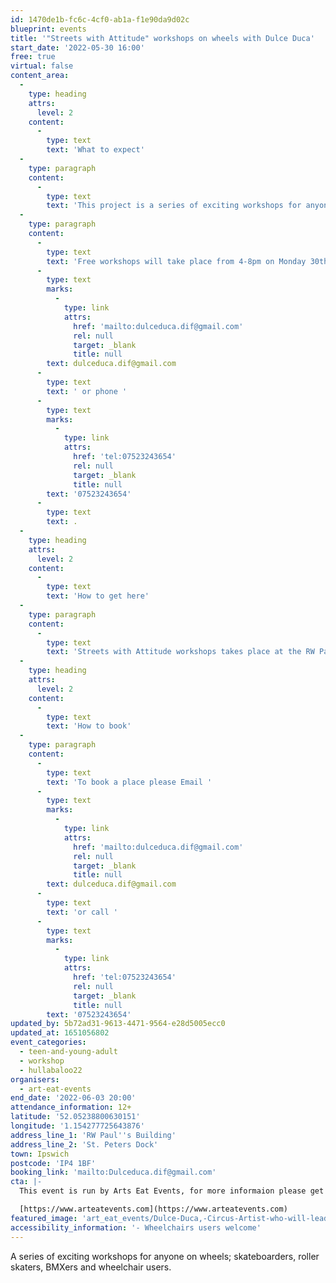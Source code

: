 ```yaml
---
id: 1470de1b-fc6c-4cf0-ab1a-f1e90da9d02c
blueprint: events
title: '"Streets with Attitude" workshops on wheels with Dulce Duca'
start_date: '2022-05-30 16:00'
free: true
virtual: false
content_area:
  -
    type: heading
    attrs:
      level: 2
    content:
      -
        type: text
        text: 'What to expect'
  -
    type: paragraph
    content:
      -
        type: text
        text: 'This project is a series of exciting workshops for anyone on wheels; skateboarders, roller skaters, BMXers and wheelchair users. This is an opportunity for creative collaboration and immersion into the possibilities of the world on wheels. This project is led by Dulce Duca an actress and circus artist for the last 17 years, originally from Portugal, she is based in Great Yarmouth, East Anglia’s original Circus Capital.'
  -
    type: paragraph
    content:
      -
        type: text
        text: 'Free workshops will take place from 4-8pm on Monday 30th of May to Friday the 3rd of June in the RW Paul''s Building on St. Peters Dock, Bridge Street, Ipswich IP4 1BF. Workshops are open to anyone willing to be creative on wheels, ages 12+. For registration and more info contact Dulce by email '
      -
        type: text
        marks:
          -
            type: link
            attrs:
              href: 'mailto:dulceduca.dif@gmail.com'
              rel: null
              target: _blank
              title: null
        text: dulceduca.dif@gmail.com
      -
        type: text
        text: ' or phone '
      -
        type: text
        marks:
          -
            type: link
            attrs:
              href: 'tel:07523243654'
              rel: null
              target: _blank
              title: null
        text: '07523243654'
      -
        type: text
        text: .
  -
    type: heading
    attrs:
      level: 2
    content:
      -
        type: text
        text: 'How to get here'
  -
    type: paragraph
    content:
      -
        type: text
        text: 'Streets with Attitude workshops takes place at the RW Paul''s Building at St Peter''s Dock. '
  -
    type: heading
    attrs:
      level: 2
    content:
      -
        type: text
        text: 'How to book'
  -
    type: paragraph
    content:
      -
        type: text
        text: 'To book a place please Email '
      -
        type: text
        marks:
          -
            type: link
            attrs:
              href: 'mailto:dulceduca.dif@gmail.com'
              rel: null
              target: _blank
              title: null
        text: dulceduca.dif@gmail.com
      -
        type: text
        text: 'or call '
      -
        type: text
        marks:
          -
            type: link
            attrs:
              href: 'tel:07523243654'
              rel: null
              target: _blank
              title: null
        text: '07523243654'
updated_by: 5b72ad31-9613-4471-9564-e28d5005ecc0
updated_at: 1651056802
event_categories:
  - teen-and-young-adult
  - workshop
  - hullabaloo22
organisers:
  - art-eat-events
end_date: '2022-06-03 20:00'
attendance_information: 12+
latitude: '52.05238800630151'
longitude: '1.154277725643876'
address_line_1: 'RW Paul''s Building'
address_line_2: 'St. Peters Dock'
town: Ipswich
postcode: 'IP4 1BF'
booking_link: 'mailto:Dulceduca.dif@gmail.com'
cta: |-
  This event is run by Arts Eat Events, for more informaion please get in touch via:

  [https://www.arteatevents.com](https://www.arteatevents.com)
featured_image: 'art_eat_events/Dulce-Duca,-Circus-Artist-who-will-lead-community-workshops-in-May-and-June.-Photo-by-Bartlomiej-Kwiat.jpg'
accessibility_information: '- Wheelchairs users welcome'
---
```

A series of exciting workshops for anyone on wheels; skateboarders, roller skaters, BMXers and wheelchair users.